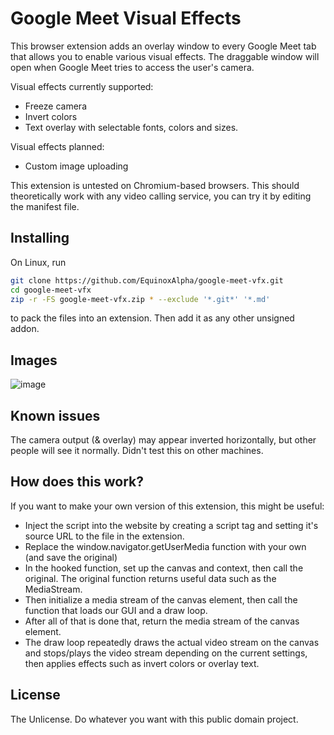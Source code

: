 # Google Meet Visual Effects

This browser extension adds an overlay window to every Google Meet tab that allows you to enable various visual effects.
The draggable window will open when Google Meet tries to access the user's camera.

Visual effects currently supported:
* Freeze camera
* Invert colors
* Text overlay with selectable fonts, colors and sizes.

Visual effects planned:
* Custom image uploading

This extension is untested on Chromium-based browsers.
This should theoretically work with any video calling service, you can try it by editing the manifest file.

## Installing
On Linux, run
```bash
git clone https://github.com/EquinoxAlpha/google-meet-vfx.git
cd google-meet-vfx
zip -r -FS google-meet-vfx.zip * --exclude '*.git*' '*.md'
```
to pack the files into an extension. Then add it as any other unsigned addon.

## Images
![image](https://user-images.githubusercontent.com/93602271/217653790-12aa22b1-5a0a-49a4-99a0-5d870f6d060d.png)

## Known issues
The camera output (& overlay) may appear inverted horizontally, but other people will see it normally. Didn't test this on other machines.

## How does this work?
If you want to make your own version of this extension, this might be useful:
* Inject the script into the website by creating a script tag and setting it's source URL to the file in the extension.
* Replace the window.navigator.getUserMedia function with your own (and save the original)
* In the hooked function, set up the canvas and context, then call the original. The original function returns useful data such as the MediaStream.
* Then initialize a media stream of the canvas element, then call the function that loads our GUI and a draw loop.
* After all of that is done that, return the media stream of the canvas element.
* The draw loop repeatedly draws the actual video stream on the canvas and stops/plays the video stream depending on the current settings, then applies effects such as invert colors or overlay text.

## License
The Unlicense. Do whatever you want with this public domain project.
